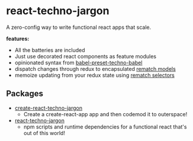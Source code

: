 # react-techno-jargon

A zero-config way to write functional react apps that scale.

**features:**

- All the batteries are included
- Just use decorated react components as feature modules
- opinionated syntax from [babel-preset-techno-babel](https://github.com/d3dc/babel-preset-techno-babel)
- dispatch changes through redux to encapsulated [rematch models](https://rematch.gitbooks.io/rematch/docs/api.html#models)
- memoize updating from your redux state using [rematch selectors](https://rematch.gitbooks.io/rematch/plugins/select/)

## Packages

- [create-react-techno-jargon](packages/create-react-techno-jargon)
  - Create a create-react-app app and then codemod it to outerspace!
- [react-techno-jargon](packages/react-techno-jargon)
  - npm scripts and runtime dependencies for a functional react that's out of this world!
